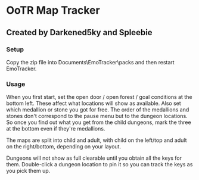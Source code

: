 # OoTR Map Tracker
## Created by Darkened5ky and Spleebie


### Setup

Copy the zip file into Documents\EmoTracker\packs and then restart EmoTracker.


### Usage

When you first start, set the open door / open forest / goal conditions at the bottom left. These affect what locations will show as available. Also set which medallion or stone you got for free. The order of the medallions and stones don't correspond to the pause menu but to the dungeon locations. So once you find out what you get from the child dungeons, mark the three at the bottom even if they're medallions.

The maps are split into child and adult, with child on the left/top and adult on the right/bottom, depending on your layout.

Dungeons will not show as full clearable until you obtain all the keys for them. Double-click a dungeon location to pin it so you can track the keys as you pick them up.
